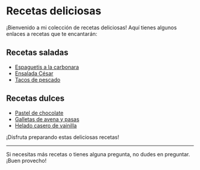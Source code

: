 # Recetas deliciosas

¡Bienvenido a mi colección de recetas deliciosas! Aquí tienes algunos enlaces a recetas que te encantarán:

## Recetas saladas

- [Espaguetis a la carbonara](https://www.example.com/receta/espaguetis-a-la-carbonara)
- [Ensalada César](https://www.example.com/receta/ensalada-cesar)
- [Tacos de pescado](https://www.example.com/receta/tacos-de-pescado)

## Recetas dulces

- [Pastel de chocolate](https://www.example.com/receta/pastel-de-chocolate)
- [Galletas de avena y pasas](https://www.example.com/receta/galletas-de-avena-y-pasas)
- [Helado casero de vainilla](https://www.example.com/receta/helado-casero-de-vainilla)

¡Disfruta preparando estas deliciosas recetas!

---
Si necesitas más recetas o tienes alguna pregunta, no dudes en preguntar. ¡Buen provecho!

